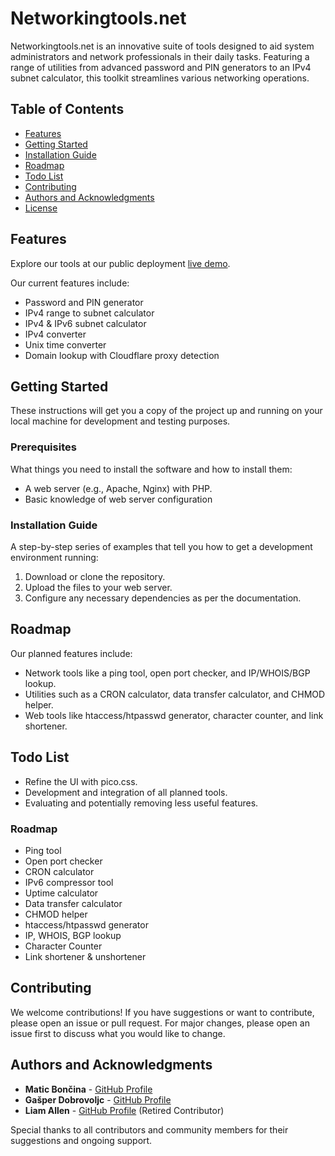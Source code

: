 # Networkingtools.net

Networkingtools.net is an innovative suite of tools designed to aid system administrators and network professionals in their daily tasks. Featuring a range of utilities from advanced password and PIN generators to an IPv4 subnet calculator, this toolkit streamlines various networking operations.

## Table of Contents

- [Features](#features)
- [Getting Started](#getting-started)
- [Installation Guide](#installation-guide)
- [Roadmap](#roadmap)
- [Todo List](#todo-list)
- [Contributing](#contributing)
- [Authors and Acknowledgments](#authors-and-acknowledgments)
- [License](#license)

## Features

Explore our tools at our public deployment [live demo](https://networkingtools.net). 

Our current features include:
- Password and PIN generator
- IPv4 range to subnet calculator
- IPv4 & IPv6 subnet calculator
- IPv4 converter
- Unix time converter
- Domain lookup with Cloudflare proxy detection


## Getting Started

These instructions will get you a copy of the project up and running on your local machine for development and testing purposes.

### Prerequisites

What things you need to install the software and how to install them:

- A web server (e.g., Apache, Nginx) with PHP.
- Basic knowledge of web server configuration

### Installation Guide

A step-by-step series of examples that tell you how to get a development environment running:

1. Download or clone the repository.
2. Upload the files to your web server.
3. Configure any necessary dependencies as per the documentation.

## Roadmap

Our planned features include:

- Network tools like a ping tool, open port checker, and IP/WHOIS/BGP lookup.
- Utilities such as a CRON calculator, data transfer calculator, and CHMOD helper.
- Web tools like htaccess/htpasswd generator, character counter, and link shortener.

## Todo List

- Refine the UI with pico.css.
- Development and integration of all planned tools.
- Evaluating and potentially removing less useful features.

### Roadmap

*   Ping tool
*   Open port checker
*   CRON calculator
*   IPv6 compressor tool
*   Uptime calculator
*   Data transfer calculator
*   CHMOD helper
*   htaccess/htpasswd generator
*   IP, WHOIS, BGP lookup
*   Character Counter
*   Link shortener & unshortener

## Contributing

We welcome contributions! If you have suggestions or want to contribute, please open an issue or pull request. For major changes, please open an issue first to discuss what you would like to change.

## Authors and Acknowledgments

- **Matic Bončina** - [GitHub Profile](https://github.com/maticboncina)
- **Gašper Dobrovoljc** - [GitHub Profile](https://github.com/gapidobri)
- **Liam Allen** - [GitHub Profile](https://github.com/WulfGamesYT) (Retired Contributor)

Special thanks to all contributors and community members for their suggestions and ongoing support.